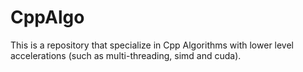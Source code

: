 # CppAlgo
This is a repository that specialize in Cpp Algorithms with lower level accelerations (such as multi-threading, simd and cuda).

